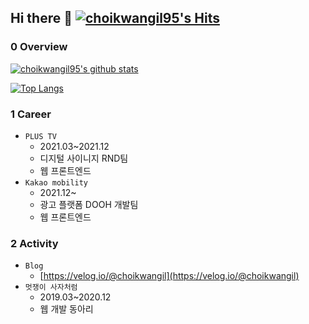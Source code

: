 ## Hi there 👋 [![choikwangil95's Hits](https://hits.seeyoufarm.com/api/count/incr/badge.svg?url=https%3A%2F%2Fgithub.com%2Fchoikwangil95&count_bg=%2379C83D&title_bg=%23555555&icon=&icon_color=%23E7E7E7&title=hits&edge_flat=false)](https://hits.seeyoufarm.com)

### 0 Overview
[![choikwangil95's github stats](https://github-readme-stats.vercel.app/api?username=choikwangil95)](https://github.com/anuraghazra/github-readme-stats)

[![Top Langs](https://github-readme-stats.vercel.app/api/top-langs/?username=choikwangil95&layout=compact)](https://github.com/anuraghazra/github-readme-stats)

### 1 Career
- `PLUS TV` 
  - 2021.03~2021.12
  - 디지털 사이니지 RND팀
  - 웹 프론트엔드
- `Kakao mobility` 
  - 2021.12~
  - 광고 플랫폼 DOOH 개발팀
  - 웹 프론트엔드

### 2 Activity
- `Blog`
  - [https://velog.io/@choikwangil](https://velog.io/@choikwangil)
- `멋쟁이 사자처럼`
  - 2019.03~2020.12
  - 웹 개발 동아리
